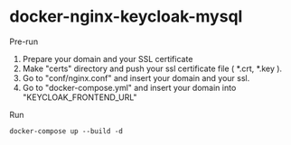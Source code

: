# docker-nginx-keycloak-mysql

Pre-run

1. Prepare your domain and your SSL certificate
2. Make "certs" directory and push your ssl certificate file ( *.crt, *.key ).
3. Go to "conf/nginx.conf" and insert your domain and your ssl.
4. Go to "docker-compose.yml" and insert your domain into "KEYCLOAK_FRONTEND_URL"

Run

```
docker-compose up --build -d
```
